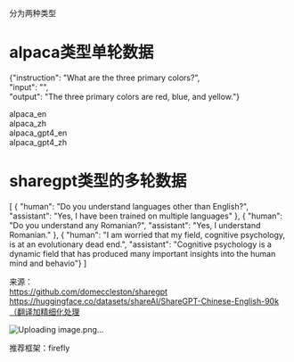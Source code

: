 分为两种类型
# alpaca类型单轮数据  

{"instruction": "What are the three primary colors?",  
"input": "",  
"output": "The three primary colors are red, blue, and yellow."}  


alpaca_en  
alpaca_zh  
alpaca_gpt4_en  
alpaca_gpt4_zh  

# sharegpt类型的多轮数据

[ { "human": "Do you understand languages other than English?", 
"assistant": "Yes, I have been trained on multiple languages" }, 
{ "human": "Do you understand any Romanian?", 
"assistant": "Yes, I understand Romanian." }, 
{ "human": "I am worried that my field, cognitive psychology, is at an evolutionary dead end.", 
"assistant": "Cognitive psychology is a dynamic field that has produced many important insights into the human mind and behavio"} 
]


来源：  
https://github.com/domeccleston/sharegpt  
https://huggingface.co/datasets/shareAI/ShareGPT-Chinese-English-90k（翻译加精细化处理  

![Uploading image.png…]()  

推荐框架：firefly  


